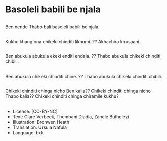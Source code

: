 # Basoleli babili be njala

##
Ben nende Thabo bali
basoleli babili be njala.

##
Kukhu khang'ona
chikeki chinditi likhumi.
??
Akhachira khusaani.

##
Ben abukula abukula
ekeki enditi endala. ??
Thabo abukula chikeki
chinditi chibili.

##
Ben abukula chikeki
chinditi chine. ??
Thabo abukula chikeki
chinditi chibili.

##
Chikeki chinditi chinga
nicho Ben kalia??
Chikeki chinditi chinga
nicho Thabo kalia??
Chikeki chinditi chinga
chiramile kukhu?

##
* License: [CC-BY-NC]
* Text: Clare Verbeek, Thembani Dladla, Zanele Buthelezi
* Illustration: Bronwen Heath
* Translation: Ursula Nafula
* Language: bxk
